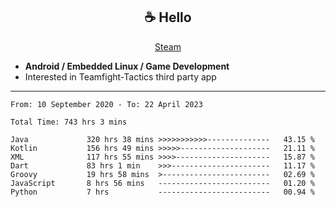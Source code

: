 <h2 align="center"> ☕ Hello </h2>

<p align="center">
  <a href="https://steamcommunity.com/id/Niforances/">Steam</a>
</p>

 - **Android / Embedded Linux / Game Development**
 - Interested in Teamfight-Tactics third party app

------

<!--START_SECTION:waka-->

```text
From: 10 September 2020 - To: 22 April 2023

Total Time: 743 hrs 3 mins

Java             320 hrs 38 mins >>>>>>>>>>>--------------   43.15 %
Kotlin           156 hrs 49 mins >>>>>--------------------   21.11 %
XML              117 hrs 55 mins >>>>---------------------   15.87 %
Dart             83 hrs 1 min    >>>----------------------   11.17 %
Groovy           19 hrs 58 mins  >------------------------   02.69 %
JavaScript       8 hrs 56 mins   -------------------------   01.20 %
Python           7 hrs           -------------------------   00.94 %
```

<!--END_SECTION:waka-->
